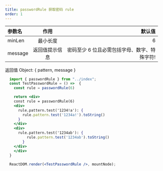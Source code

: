 ```yaml
---
title: passwordRule 获取密码 rule
order: 1
---
```


| 参数名 | 作用 | 默认值
:--|:--:|---:
| minLen | 最小长度  | 6
| message | 返回值提示信息 | 密码至少 6 位且必需包括字母、数字、特殊字符!

返回值
Object: { pattern, message }


```jsx
  import { passwordRule } from "../index";
  const TestPasswordRule = () =>  {
    const rule = passwordRule(6)

    return <div>
    const rule = passwordRule(6)
    <div>
      rule.pattern.test('1234!a'): {
        rule.pattern.test('1234a!').toString()
      }
    </div>
    <div>
      rule.pattern.test('1234ab'): {
          rule.pattern.test('1234ab').toString()
        }
    </div>
    </div>
  }
  
  ReactDOM.render(<TestPasswordRule />, mountNode);
```
